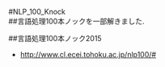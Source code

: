 #NLP_100_Knock  
##言語処理100本ノックを一部解きました.  

##言語処理100本ノック2015  
* http://www.cl.ecei.tohoku.ac.jp/nlp100/#
